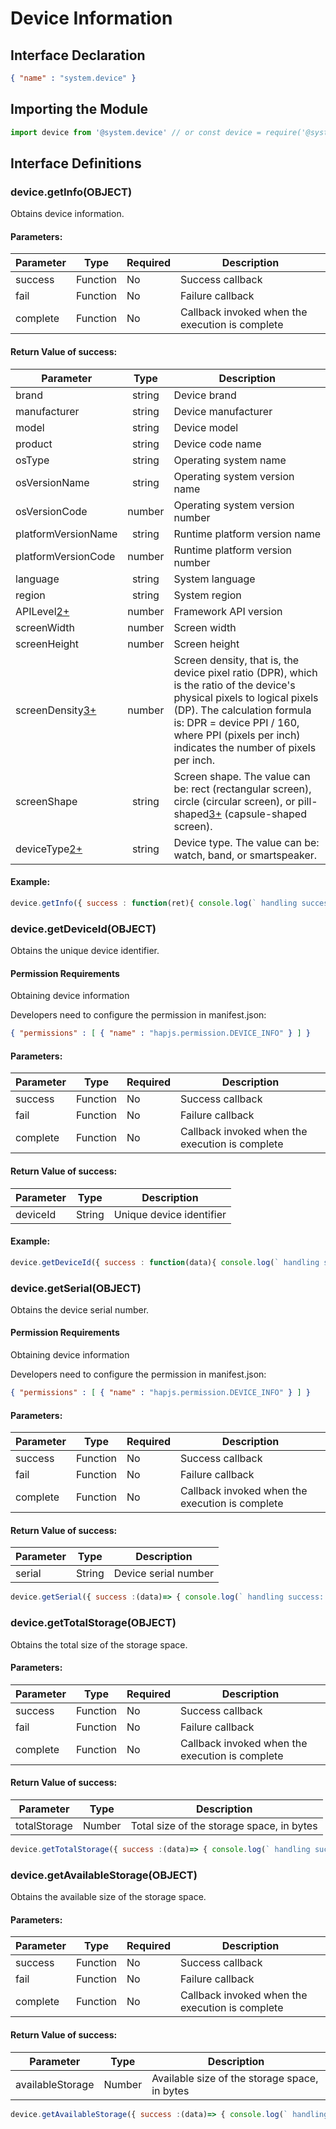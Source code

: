 <!-- 源地址: https://iot.mi.com/vela/quickapp/en/features/basic/device.html -->

# Device Information

## Interface Declaration
```json
{ "name" : "system.device" }
```

## Importing the Module
```javascript
import device from '@system.device' // or const device = require('@system.device')
```

## Interface Definitions

### device.getInfo(OBJECT)

Obtains device information.

#### Parameters:

Parameter | Type | Required | Description  
---|:---:|---|---  
success | Function | No | Success callback  
fail | Function | No | Failure callback  
complete | Function | No | Callback invoked when the execution is complete  
  
#### Return Value of success:

Parameter | Type | Description  
---|:---:|---  
brand | string | Device brand  
manufacturer | string | Device manufacturer  
model | string | Device model  
product | string | Device code name  
osType | string | Operating system name  
osVersionName | string | Operating system version name  
osVersionCode | number | Operating system version number  
platformVersionName | string | Runtime platform version name  
platformVersionCode | number | Runtime platform version number  
language | string | System language  
region | string | System region  
APILevel[2+](</vela/quickapp/zh/guide/version/APILevel2>) | number | Framework API version  
screenWidth | number | Screen width  
screenHeight | number | Screen height  
screenDensity[3+](</vela/quickapp/zh/guide/version/APILevel3>) | number | Screen density, that is, the device pixel ratio (DPR), which is the ratio of the device's physical pixels to logical pixels (DP). The calculation formula is: DPR = device PPI / 160, where PPI (pixels per inch) indicates the number of pixels per inch.  
screenShape | string | Screen shape. The value can be: rect (rectangular screen), circle (circular screen), or pill-shaped[3+](</vela/quickapp/zh/guide/version/APILevel3>) (capsule-shaped screen).  
deviceType[2+](</vela/quickapp/zh/guide/version/APILevel2>) | string | Device type. The value can be: watch, band, or smartspeaker.  
  
#### Example:
```javascript
device.getInfo({ success : function(ret){ console.log(` handling success， brand = ${ ret.brand } `)} })
```

### device.getDeviceId(OBJECT)

Obtains the unique device identifier.

#### Permission Requirements

Obtaining device information

Developers need to configure the permission in manifest.json:
```json
{ "permissions" : [ { "name" : "hapjs.permission.DEVICE_INFO" } ] }
```

#### Parameters:

Parameter | Type | Required | Description  
---|:---:|---|---  
success | Function | No | Success callback  
fail | Function | No | Failure callback  
complete | Function | No | Callback invoked when the execution is complete  
  
#### Return Value of success:

Parameter | Type | Description  
---|:---:|---  
deviceId | String | Unique device identifier  
  
#### Example:
```javascript
device.getDeviceId({ success : function(data){ console.log(` handling success: ${ data.deviceId } `)} , fail : function(data , code){ console.log(` handling fail, code = ${ code } `)} , })
```

### device.getSerial(OBJECT)

Obtains the device serial number.

#### Permission Requirements

Obtaining device information

Developers need to configure the permission in manifest.json:
```json
{ "permissions" : [ { "name" : "hapjs.permission.DEVICE_INFO" } ] }
```

#### Parameters:

Parameter | Type | Required | Description  
---|:---:|---|---  
success | Function | No | Success callback  
fail | Function | No | Failure callback  
complete | Function | No | Callback invoked when the execution is complete  
  
#### Return Value of success:

Parameter | Type | Description  
---|:---:|---  
serial | String | Device serial number
```javascript
device.getSerial({ success :(data)=> { console.log(` handling success: ${ data.serial } `)} , fail :(data , code)=> { console.log(` handling fail, code = ${ code } `)} })
```

### device.getTotalStorage(OBJECT)

Obtains the total size of the storage space.

#### Parameters:

Parameter | Type | Required | Description  
---|:---:|---|---  
success | Function | No | Success callback  
fail | Function | No | Failure callback  
complete | Function | No | Callback invoked when the execution is complete  
  
#### Return Value of success:

Parameter | Type | Description  
---|:---:|---  
totalStorage | Number | Total size of the storage space, in bytes
```javascript
device.getTotalStorage({ success :(data)=> { console.log(` handling success: ${ data.totalStorage } `)} , fail :(data , code)=> { console.log(` handling fail, code = ${ code } `)} })
```

### device.getAvailableStorage(OBJECT)

Obtains the available size of the storage space.

#### Parameters:

Parameter | Type | Required | Description  
---|:---:|---|---  
success | Function | No | Success callback  
fail | Function | No | Failure callback  
complete | Function | No | Callback invoked when the execution is complete  
  
#### Return Value of success:

Parameter | Type | Description  
---|:---:|---  
availableStorage | Number | Available size of the storage space, in bytes
```javascript
device.getAvailableStorage({ success :(data)=> { console.log(` handling success: ${ data.availableStorage } `)} , fail :(data , code)=> { console.log(` handling fail, code = ${ code } `)} })
```
